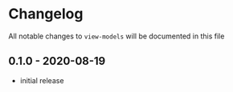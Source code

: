 # Changelog

All notable changes to `view-models` will be documented in this file

## 0.1.0 - 2020-08-19

- initial release
